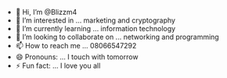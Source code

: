 - 👋 Hi, I’m @Blizzm4
- 👀 I’m interested in ... marketing and cryptography 
- 🌱 I’m currently learning ... information technology 
- 💞️ I’m looking to collaborate on ... networking and programming
- 📫 How to reach me ... 08066547292
- 😄 Pronouns: ... I touch with tomorrow 
- ⚡ Fun fact: ... I love you all

<!---
Blizzm4/Blizzm4 is a ✨ special ✨ repository because its `README.md` (this file) appears on your GitHub profile.
You can click the Preview link to take a look at your changes.
--->
